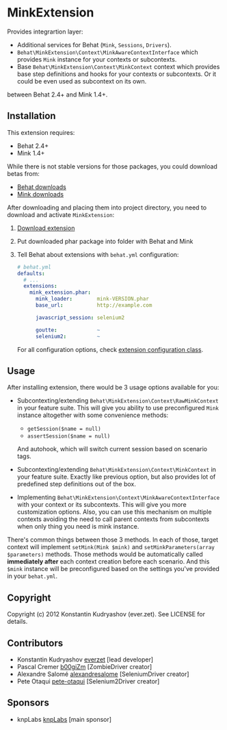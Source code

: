 MinkExtension
=============

Provides integrartion layer:

* Additional services for Behat (`Mink`, `Sessions`, `Drivers`).
* `Behat\MinkExtension\Context\MinkAwareContextInterface` which provides `Mink`
  instance for your contexts or subcontexts.
* Base `Behat\MinkExtension\Context\MinkContext` context which provides base
  step definitions and hooks for your contexts or subcontexts. Or it could be
  even used as subcontext on its own.

between Behat 2.4+ and Mink 1.4+.

Installation
------------

This extension requires:

* Behat 2.4+
* Mink 1.4+

While there is not stable versions for those packages, you could download betas from:

* [Behat downloads](https://github.com/Behat/Behat/downloads)
* [Mink downloads](https://github.com/Behat/Mink/downloads)

After downloading and placing them into project directory, you need to download and
activate `MinkExtension`:

1. [Download extension](https://github.com/downloads/Behat/MinkExtension/mink_extension.phar)
2. Put downloaded phar package into folder with Behat and Mink
3. Tell Behat about extensions with `behat.yml` configuration:

    ``` yaml
    # behat.yml
    defaults:
      # ...
      extensions:
        mink_extension.phar:
          mink_loader:        mink-VERSION.phar
          base_url:           http://example.com

          javascript_session: selenium2

          goutte:             ~
          selenium2:          ~
    ```

    For all configuration options, check [extension configuration
    class](https://github.com/Behat/MinkExtension/blob/master/src/Behat/MinkExtension/Configuration.php#L35-142).

Usage
-----

After installing extension, there would be 3 usage options available for you:

* Subcontexting/extending `Behat\MinkExtension\Context\RawMinkContext` in your feature suite.
  This will give you ability to use preconfigured `Mink` instance altogether with some
  convenience methods:

  - `getSession($name = null)`
  - `assertSession($name = null)`

  And autohook, which will switch current session based on scenario tags.
* Subcontexting/extending `Behat\MinkExtension\Context\MinkContext` in your feature suite.
  Exactly like previous option, but also provides lot of predefined step definitions out
  of the box.
* Implementing `Behat\MinkExtension\Context\MinkAwareContextInterface` with your context or its
  subcontexts.
  This will give you more customization options. Also, you can use this mechanism on multiple
  contexts avoiding the need to call parent contexts from subcontexts when only thing you need
  is mink instance.

There's common things between those 3 methods. In each of those, target context will implement
`setMink(Mink $mink)` and `setMinkParameters(array $parameters)` methods. Those methods would
be automatically called **immediately after** each context creation before each scenario. And
this `$mink` instance will be preconfigured based on the settings you've provided in your
`behat.yml`.

Copyright
---------

Copyright (c) 2012 Konstantin Kudryashov (ever.zet). See LICENSE for details.

Contributors
------------

* Konstantin Kudryashov [everzet](http://github.com/everzet) [lead developer]
* Pascal Cremer [b00giZm](http://github.com/b00giZm) [ZombieDriver creator]
* Alexandre Salomé [alexandresalome](http://github.com/alexandresalome) [SeleniumDriver creator]
* Pete Otaqui [pete-otaqui](http://github.com/pete-otaqui) [Selenium2Driver creator]

Sponsors
--------

* knpLabs [knpLabs](http://www.knplabs.com/) [main sponsor]
